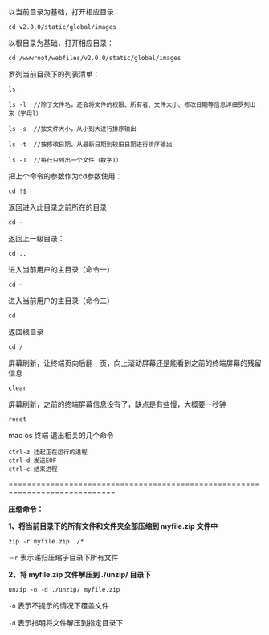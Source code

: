 
以当前目录为基础，打开相应目录：

	cd v2.0.0/static/global/images

以根目录为基础，打开相应目录：

	cd /wwwroot/webfiles/v2.0.0/static/global/images

罗列当前目录下的列表清单：

	ls

	ls -l  //除了文件名，还会将文件的权限、所有者、文件大小、修改日期等信息详细罗列出来（字母l）

	ls -s  //按文件大小，从小到大进行排序输出

	ls -t  //按修改日期，从最新日期到较旧日期进行排序输出

	ls -1  //每行只列出一个文件（数字1）

把上个命令的参数作为cd参数使用：

	cd !$

返回进入此目录之前所在的目录

	cd -

返回上一级目录：

	cd ..

进入当前用户的主目录（命令一）

	cd ~

进入当前用户的主目录（命令二）

	cd

返回根目录：

	cd /

屏幕刷新，让终端页向后翻一页，向上滚动屏幕还是能看到之前的终端屏幕的残留信息

	clear

屏幕刷新，之前的终端屏幕信息没有了，缺点是有些慢，大概要一秒钟

	reset

mac os  终端 退出相关的几个命令

	ctrl-z 挂起正在运行的进程
	ctrl-d 发送EOF
	ctrl-c 结束进程


=============================================================================

**压缩命令：**


**1、将当前目录下的所有文件和文件夹全部压缩到 myfile.zip 文件中**

	zip -r myfile.zip ./*

`－r` 表示递归压缩子目录下所有文件


**2、将 myfile.zip 文件解压到 ./unzip/ 目录下**

	unzip -o -d ./unzip/ myfile.zip

`-o` 表示不提示的情况下覆盖文件

`-d` 表示指明将文件解压到指定目录下
